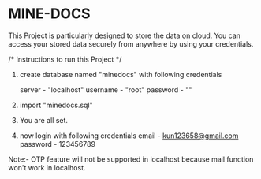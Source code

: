 # MINE-DOCS
This Project is particularly designed to store the data on cloud.
You can access your stored data securely from anywhere by using your credentials.

/* Instructions to run this Project */
1. create database named "minedocs" with following credentials

	server - "localhost"
	username - "root"
	password - ""
	
2. import "minedocs.sql" 
3. You are all set.
4. now login with following credentials
	email - kun123658@gmail.com
	password - 123456789

Note:- OTP feature will not be supported in localhost because mail function won't work in localhost.
